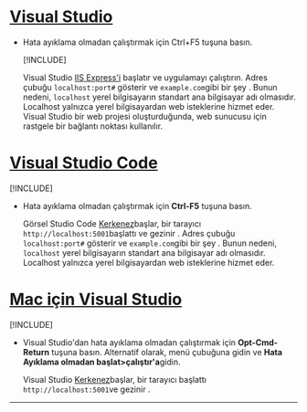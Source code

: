# <a name="visual-studio"></a>[Visual Studio](#tab/visual-studio)

* Hata ayıklama olmadan çalıştırmak için Ctrl+F5 tuşuna basın.

  [!INCLUDE[](~/includes/trustCertVS.md)]

  Visual Studio [IIS Express'i](/iis/extensions/introduction-to-iis-express/iis-express-overview) başlatır ve uygulamayı çalıştırın. Adres çubuğu `localhost:port#` gösterir ve `example.com`gibi bir şey . Bunun nedeni, `localhost` yerel bilgisayarın standart ana bilgisayar adı olmasıdır. Localhost yalnızca yerel bilgisayardan web isteklerine hizmet eder. Visual Studio bir web projesi oluşturduğunda, web sunucusu için rastgele bir bağlantı noktası kullanılır.
 
# <a name="visual-studio-code"></a>[Visual Studio Code](#tab/visual-studio-code)

  [!INCLUDE[](~/includes/trustCertVSC.md)]

* Hata ayıklama olmadan çalıştırmak için **Ctrl-F5** tuşuna basın.

  Görsel Studio Code [Kerkenez](xref:fundamentals/servers/kestrel)başlar, bir tarayıcı `http://localhost:5001`başlattı ve gezinir . Adres çubuğu `localhost:port#` gösterir ve `example.com`gibi bir şey . Bunun nedeni, `localhost` yerel bilgisayarın standart ana bilgisayar adı olmasıdır. Localhost yalnızca yerel bilgisayardan web isteklerine hizmet eder.

  
# <a name="visual-studio-for-mac"></a>[Mac için Visual Studio](#tab/visual-studio-mac)

  [!INCLUDE[](~/includes/trustCertMac.md)]

* Visual Studio'dan hata ayıklama olmadan çalıştırmak için **Opt-Cmd-Return** tuşuna basın. Alternatif olarak, menü çubuğuna gidin ve **Hata Ayıklama olmadan başlat>çalıştır'a**gidin.

  Visual Studio [Kerkenez](xref:fundamentals/servers/kestrel)başlar, bir tarayıcı başlattı `http://localhost:5001`ve gezinir .

<!-- End of VS tabs -->

---